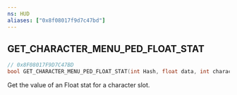 ```yaml
---
ns: HUD
aliases: ["0x8f08017f9d7c47bd"]
---
```

## GET_CHARACTER_MENU_PED_FLOAT_STAT

```c
// 0x8F08017F9D7C47BD
bool GET_CHARACTER_MENU_PED_FLOAT_STAT(int Hash, float data, int characterSlot);
```

Get the value of an Float stat for a character slot.

